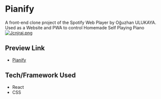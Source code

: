 # Pianify

A front-end clone project of the Spotify Web Player by Oğuzhan ULUKAYA. Used as a Website and PWA to control Homemade Self Playing Piano
[![Jcnjraj.png](https://iili.io/Jcnjraj.png)](https://freeimage.host/)
## Preview Link
- [Pianify](https://piano-website-chi.vercel.app/)

## Tech/Framework Used
* React
* CSS
